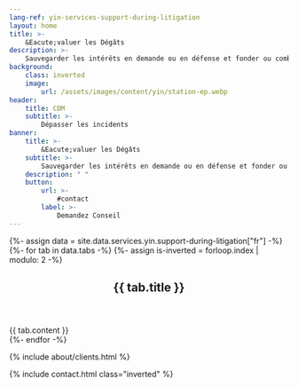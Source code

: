 ```yaml
---
lang-ref: yin-services-support-during-litigation
layout: home
title: >-
    &Eacute;valuer les Dégâts
description: >-
    Sauvegarder les intérêts en demande ou en défense et fonder ou combattre la réclamation.
background:
    class: inverted
    image:
        url: /assets/images/content/yin/station-ep.webp
header:
    title: CDM
    subtitle: >-
        Dépasser les incidents
banner:
    title: >-
        &Eacute;valuer les Dégâts
    subtitle: >-
        Sauvegarder les intérêts en demande ou en défense et fonder ou combattre la réclamation
    description: " "
    button:
        url: >-
            #contact
        label: >-
            Demandez Conseil
---
```


{%- assign data = site.data.services.yin.support-during-litigation["fr"] -%}
{%- for tab in data.tabs -%}
{%- assign is-inverted = forloop.index | modulo: 2 -%}
<section id="{{ tab.id }}" {% if is-inverted == 0 %}class="inverted"{% endif %}>
    <header class="major">
        <h2>{{ tab.title }}</h2>
    </header>
    {{ tab.content }}
</section>
{%- endfor -%}

{% include about/clients.html %}

{% include contact.html class="inverted" %}
